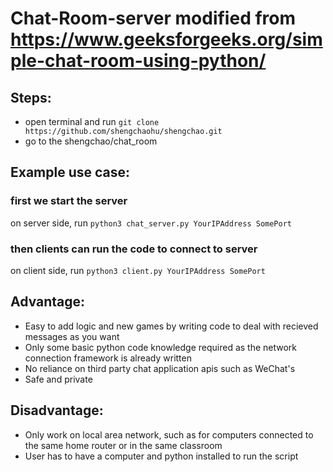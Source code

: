 # Chat-Room-server modified from https://www.geeksforgeeks.org/simple-chat-room-using-python/
## Steps:
* open terminal and run `git clone https://github.com/shengchaohu/shengchao.git`
* go to the shengchao/chat_room
## Example use case:
### first we start the server
on server side, run `python3 chat_server.py YourIPAddress SomePort`
### then clients can run the code to connect to server
on client side, run `python3 client.py YourIPAddress SomePort`
## Advantage:
* Easy to add logic and new games by writing code to deal with recieved messages as you want
* Only some basic python code knowledge required as the network connection framework is already written
* No reliance on third party chat application apis such as WeChat's
* Safe and private
## Disadvantage:
* Only work on local area network, such as for computers connected to the same home router or in the same classroom
* User has to have a computer and python installed to run the script
